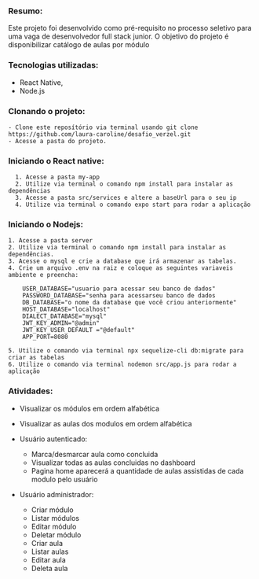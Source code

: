 ### Resumo:
Este projeto foi desenvolvido como pré-requisito no processo seletivo para uma vaga de desenvolvedor full stack junior. 
O objetivo do projeto é disponibilizar catálogo de aulas por módulo


### Tecnologias utilizadas:
  - React Native,
  - Node.js
  

### Clonando o projeto:
    - Clone este reposítório via terminal usando git clone https://github.com/laura-caroline/desafio_verzel.git
    - Acesse a pasta do projeto.
  
### Iniciando o React native:
      1. Acesse a pasta my-app
      2. Utilize via terminal o comando npm install para instalar as dependências
      3. Acesse a pasta src/services e altere a baseUrl para o seu ip
      4. Utilize via terminal o comando expo start para rodar a aplicação
  
### Iniciando o Nodejs:
    1. Acesse a pasta server
    2. Utilize via terminal o comando npm install para instalar as dependências.
    3. Acesse o mysql e crie a database que irá armazenar as tabelas.
    4. Crie um arquivo .env na raiz e coloque as seguintes variaveis ambiente e preencha:
        
        USER_DATABASE="usuario para acessar seu banco de dados"
        PASSWORD_DATABASE="senha para acessarseu banco de dados
        DB_DATABASE="o nome da database que você criou anteriormente"
        HOST_DATABASE="localhost"
        DIALECT_DATABASE="mysql"
        JWT_KEY_ADMIN="@admin"
        JWT_KEY_USER_DEFAULT ="@default"
        APP_PORT=8080
       
    5. Utilize o comando via terminal npx sequelize-cli db:migrate para criar as tabelas
    6. Utilize o comando via terminal nodemon src/app.js para rodar a aplicação
        
### Atividades:
   - Visualizar os módulos em ordem alfabética
   - Visualizar as aulas dos modulos em ordem alfabética
  
  
  - Usuário autenticado:
      - Marca/desmarcar aula como concluida
      - Visualizar todas as aulas concluidas no dashboard
      - Pagina home aparecerá a quantidade de aulas assistidas de cada modulo pelo usuário
      
  - Usuário administrador:
      - Criar módulo
      - Listar módulos
      - Editar módulo
      - Deletar módulo
      - Criar aula
      - Listar aulas
      - Editar aula
      - Deleta aula
      
    
    
